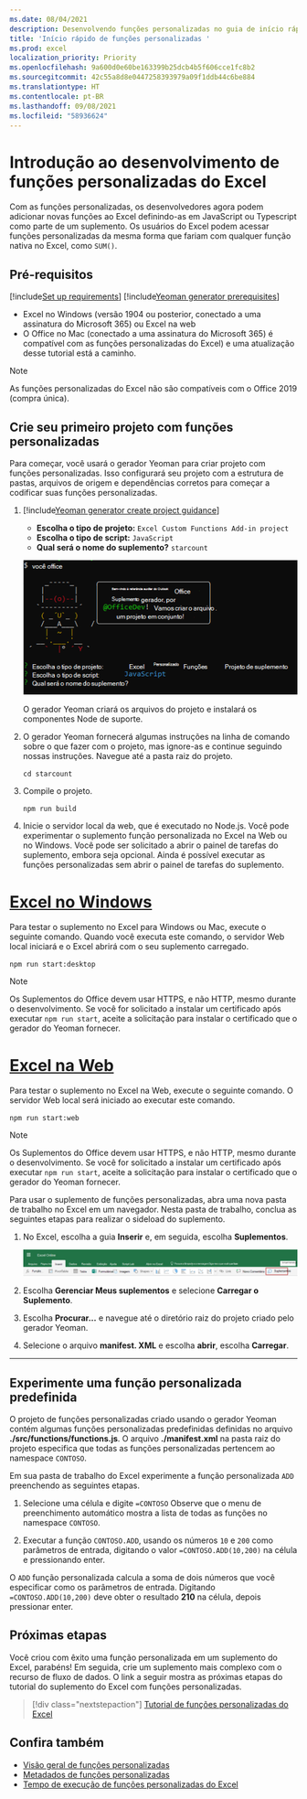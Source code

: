 ```yaml
---
ms.date: 08/04/2021
description: Desenvolvendo funções personalizadas no guia de início rápido do Excel.
title: 'Início rápido de funções personalizadas '
ms.prod: excel
localization_priority: Priority
ms.openlocfilehash: 9a600d0e60be163399b25dcb4b5f606cce1fc8b2
ms.sourcegitcommit: 42c55a8d8e0447258393979a09f1ddb44c6be884
ms.translationtype: HT
ms.contentlocale: pt-BR
ms.lasthandoff: 09/08/2021
ms.locfileid: "58936624"
---
```

# <a name="get-started-developing-excel-custom-functions"></a>Introdução ao desenvolvimento de funções personalizadas do Excel

Com as funções personalizadas, os desenvolvedores agora podem adicionar novas funções ao Excel definindo-as em JavaScript ou Typescript como parte de um suplemento. Os usuários do Excel podem acessar funções personalizadas da mesma forma que fariam com qualquer função nativa no Excel, como `SUM()`.

## <a name="prerequisites"></a>Pré-requisitos

[!include[Set up requirements](../includes/set-up-dev-environment-beforehand.md)]
[!include[Yeoman generator prerequisites](../includes/quickstart-yo-prerequisites.md)]

- Excel no Windows (versão 1904 ou posterior, conectado a uma assinatura do Microsoft 365) ou Excel na web
- O Office no Mac (conectado a uma assinatura do Microsoft 365) é compatível com as funções personalizadas do Excel) e uma atualização desse tutorial está a caminho.

>[!NOTE]
>As funções personalizadas do Excel não são compatíveis com o Office 2019 (compra única).

## <a name="build-your-first-custom-functions-project"></a>Crie seu primeiro projeto com funções personalizadas

Para começar, você usará o gerador Yeoman para criar projeto com funções personalizadas. Isso configurará seu projeto com a estrutura de pastas, arquivos de origem e dependências corretos para começar a codificar suas funções personalizadas.

1. [!include[Yeoman generator create project guidance](../includes/yo-office-command-guidance.md)]

    - **Escolha o tipo de projeto:** `Excel Custom Functions Add-in project`
    - **Escolha o tipo de script:** `JavaScript`
    - **Qual será o nome do suplemento?** `starcount`

    ![Captura de tela da interface de linha de comando do gerador do suplemento Yeoman Office para projetos de funções personalizadas.](../images/starcountPrompt.png)

    O gerador Yeoman criará os arquivos do projeto e instalará os componentes Node de suporte.

1. O gerador Yeoman fornecerá algumas instruções na linha de comando sobre o que fazer com o projeto, mas ignore-as e continue seguindo nossas instruções. Navegue até a pasta raiz do projeto.

    ```command&nbsp;line
    cd starcount
    ```

1. Compile o projeto.

    ```command&nbsp;line
    npm run build
    ```

1. Inicie o servidor local da web, que é executado no Node.js. Você pode experimentar o suplemento função personalizada no Excel na Web ou no Windows. Você pode ser solicitado a abrir o painel de tarefas do suplemento, embora seja opcional. Ainda é possível executar as funções personalizadas sem abrir o painel de tarefas do suplemento.

# <a name="excel-on-windows"></a>[Excel no Windows](#tab/excel-windows)

Para testar o suplemento no Excel para Windows ou Mac, execute o seguinte comando. Quando você executa este comando, o servidor Web local iniciará e o Excel abrirá com o seu suplemento carregado.

```command&nbsp;line
npm run start:desktop
```

> [!NOTE]
> Os Suplementos do Office devem usar HTTPS, e não HTTP, mesmo durante o desenvolvimento. Se você for solicitado a instalar um certificado após executar `npm run start`, aceite a solicitação para instalar o certificado que o gerador do Yeoman fornecer.
    
# <a name="excel-on-the-web"></a>[Excel na Web](#tab/excel-online)

Para testar o suplemento no Excel na Web, execute o seguinte comando. O servidor Web local será iniciado ao executar este comando.

```command&nbsp;line
npm run start:web
```

> [!NOTE]
> Os Suplementos do Office devem usar HTTPS, e não HTTP, mesmo durante o desenvolvimento. Se você for solicitado a instalar um certificado após executar `npm run start`, aceite a solicitação para instalar o certificado que o gerador do Yeoman fornecer.

Para usar o suplemento de funções personalizadas, abra uma nova pasta de trabalho no Excel em um navegador. Nesta pasta de trabalho, conclua as seguintes etapas para realizar o sideload do suplemento.

1. No Excel, escolha a guia **Inserir** e, em seguida, escolha **Suplementos**.

   ![Captura de tela da faixa de opções Inserir no Excel na web, com o botão Meus suplementos destacado.](../images/excel-cf-online-register-add-in-1.png)

1. Escolha **Gerenciar Meus suplementos** e selecione **Carregar o Suplemento**.

1. Escolha **Procurar...** e navegue até o diretório raiz do projeto criado pelo gerador Yeoman.

1. Selecione o arquivo **manifest. XML** e escolha **abrir**, escolha **Carregar**.

---

## <a name="try-out-a-prebuilt-custom-function"></a>Experimente uma função personalizada predefinida

O projeto de funções personalizadas criado usando o gerador Yeoman contém algumas funções personalizadas predefinidas definidas no arquivo **./src/functions/functions.js**. O arquivo **./manifest.xml** na pasta raiz do projeto especifica que todas as funções personalizadas pertencem ao namespace `CONTOSO`.

Em sua pasta de trabalho do Excel experimente a função personalizada `ADD` preenchendo as seguintes etapas.

1. Selecione uma célula e digite `=CONTOSO` Observe que o menu de preenchimento automático mostra a lista de todas as funções no namespace `CONTOSO`.

1. Executar a função `CONTOSO.ADD`, usando os números `10` e `200` como parâmetros de entrada, digitando o valor `=CONTOSO.ADD(10,200)` na célula e pressionando enter.

O `ADD` função personalizada calcula a soma de dois números que você especificar como os parâmetros de entrada. Digitando `=CONTOSO.ADD(10,200)` deve obter o resultado **210** na célula, depois pressionar enter.

## <a name="next-steps"></a>Próximas etapas

Você criou com êxito uma função personalizada em um suplemento do Excel, parabéns! Em seguida, crie um suplemento mais complexo com o recurso de fluxo de dados. O link a seguir mostra as próximas etapas do tutorial do suplemento do Excel com funções personalizadas.

> [!div class="nextstepaction"]
> [Tutorial de funções personalizadas do Excel](../tutorials/excel-tutorial-create-custom-functions.md#create-a-custom-function-that-requests-data-from-the-web)

## <a name="see-also"></a>Confira também

- [Visão geral de funções personalizadas](../excel/custom-functions-overview.md)
- [Metadados de funções personalizadas](../excel/custom-functions-json.md)
- [Tempo de execução de funções personalizadas do Excel](../excel/custom-functions-runtime.md)
